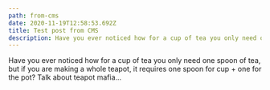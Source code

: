 ```yaml
---
path: from-cms
date: 2020-11-19T12:58:53.692Z
title: Test post from CMS
description: Have you ever noticed how for a cup of tea you only need one spoon of tea...
---
```

Have you ever noticed how for a cup of tea you only need one spoon of tea, but if you are making a whole teapot, it requires one spoon for cup + one for the pot? Talk about teapot mafia...